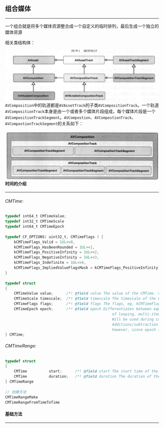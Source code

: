 ## 组合媒体

-----

一个组合就是将多个媒体资源整合成一个自定义的临时排列，最后生成一个独立的媒体资源

相关类结构体：

<img src='../img/1.jpg' align=left>



`AVComposition`中的轨道都是`AVAssetTrack`的子类`AVCompositionTrack`。一个轨道`AVCompositionTrack`本身是由一个或者多个媒体片段组成，每个媒体片段是一个`AVCompositionTrackSegment`。`AVCompostion`、`AVCompostionTrack`、`AVCompostionTrackSegment`的关系如下：

<img src='../img/2.jpg' align=left>





#### 时间的介绍

----------

###### CMTime:

```objective-c
typedef int64_t CMTimeValue;
typedef int32_t CMTimeScale
typedef int64_t CMTimeEpoch

typedef CF_OPTIONS( uint32_t, CMTimeFlags ) {
	kCMTimeFlags_Valid = 1UL<<0,
	kCMTimeFlags_HasBeenRounded = 1UL<<1,
	kCMTimeFlags_PositiveInfinity = 1UL<<2,
	kCMTimeFlags_NegativeInfinity = 1UL<<3,
	kCMTimeFlags_Indefinite = 1UL<<4,
	kCMTimeFlags_ImpliedValueFlagsMask = kCMTimeFlags_PositiveInfinity | kCMTimeFlags_NegativeInfinity | kCMTimeFlags_Indefinite
}

typedef struct
{
	CMTimeValue	value;		/*! @field value The value of the CMTime. value/timescale = seconds. */
	CMTimeScale	timescale;	/*! @field timescale The timescale of the CMTime. value/timescale = seconds.  */
	CMTimeFlags	flags;		/*! @field flags The flags, eg. kCMTimeFlags_Valid, kCMTimeFlags_PositiveInfinity, etc. */
	CMTimeEpoch	epoch;		/*! @field epoch Differentiates between equal timestamps that are actually different because
												 of looping, multi-item sequencing, etc.  
												 Will be used during comparison: greater epochs happen after lesser ones. 
												 Additions/subtraction is only possible within a single epoch,
												 however, since epoch length may be unknown/variable. */
} CMTime;
```

###### CMTimeRange:

```objective-c
typedef struct
{
	CMTime			start;		/*! @field start The start time of the time range. */
	CMTime			duration;	/*! @field duration The duration of the time range. */
} CMTimeRange

// 创建方法
CMTimeRangeMake
CMTimeRangeFromTimeToTime
```





#### 基础方法

--------

